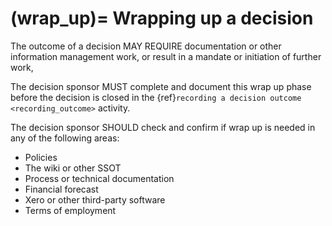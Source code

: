 (wrap_up)=
Wrapping up a decision
======================

The outcome of a decision MAY REQUIRE documentation or other information management work, or result in a mandate or initiation of further work, 

The decision sponsor MUST complete and document this wrap up phase before the decision is closed in the {ref}`recording a decision outcome <recording_outcome>` activity.

The decision sponsor SHOULD check and confirm if wrap up is needed in any of the following areas:

- Policies
- The wiki or other SSOT
- Process or technical documentation
- Financial forecast 
- Xero or other third-party software
- Terms of employment